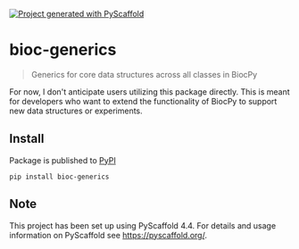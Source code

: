 <!-- These are examples of badges you might want to add to your README:
     please update the URLs accordingly

[![Built Status](https://api.cirrus-ci.com/github/<USER>/bioc-generics.svg?branch=main)](https://cirrus-ci.com/github/<USER>/bioc-generics)
[![ReadTheDocs](https://readthedocs.org/projects/bioc-generics/badge/?version=latest)](https://bioc-generics.readthedocs.io/en/stable/)
[![Coveralls](https://img.shields.io/coveralls/github/<USER>/bioc-generics/main.svg)](https://coveralls.io/r/<USER>/bioc-generics)
[![PyPI-Server](https://img.shields.io/pypi/v/bioc-generics.svg)](https://pypi.org/project/bioc-generics/)
[![Conda-Forge](https://img.shields.io/conda/vn/conda-forge/bioc-generics.svg)](https://anaconda.org/conda-forge/bioc-generics)
[![Monthly Downloads](https://pepy.tech/badge/bioc-generics/month)](https://pepy.tech/project/bioc-generics)
[![Twitter](https://img.shields.io/twitter/url/http/shields.io.svg?style=social&label=Twitter)](https://twitter.com/bioc-generics)
-->

[![Project generated with PyScaffold](https://img.shields.io/badge/-PyScaffold-005CA0?logo=pyscaffold)](https://pyscaffold.org/)

# bioc-generics

> Generics for core data structures across all classes in BiocPy

For now, I don't anticipate users utilizing this package directly. This is meant for developers who want to extend the functionality of BiocPy to support new data structures or experiments.

## Install

Package is published to [PyPI](https://pypi.org/project/bioc-generics/)

```shell
pip install bioc-generics
```

<!-- pyscaffold-notes -->

## Note

This project has been set up using PyScaffold 4.4. For details and usage
information on PyScaffold see https://pyscaffold.org/.
